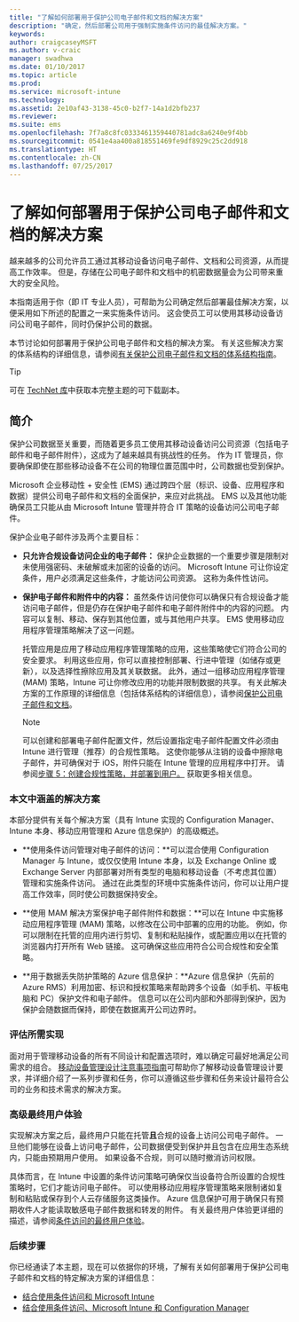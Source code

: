 ```yaml
---
title: "了解如何部署用于保护公司电子邮件和文档的解决方案"
description: "确定，然后部署公司用于强制实施条件访问的最佳解决方案。"
keywords: 
author: craigcaseyMSFT
ms.author: v-craic
manager: swadhwa
ms.date: 01/10/2017
ms.topic: article
ms.prod: 
ms.service: microsoft-intune
ms.technology: 
ms.assetid: 2e10af43-3138-45c0-b2f7-14a1d2bfb237
ms.reviewer: 
ms.suite: ems
ms.openlocfilehash: 7f7a8c8fc0333461359440781adc8a6240e9f4bb
ms.sourcegitcommit: 0541e4aa400a818551469fe9df8929c25c2dd918
ms.translationtype: HT
ms.contentlocale: zh-CN
ms.lasthandoff: 07/25/2017
---
```

# <a name="learn-how-to-deploy-a-solution-for-protecting-company-email-and-documents"></a>了解如何部署用于保护公司电子邮件和文档的解决方案
越来越多的公司允许员工通过其移动设备访问电子邮件、文档和公司资源，从而提高工作效率。 但是，存储在公司电子邮件和文档中的机密数据量会为公司带来重大的安全风险。

本指南适用于你（即 IT 专业人员），可帮助为公司确定然后部署最佳解决方案，以便采用如下所述的配置之一来实施条件访问。 这会使员工可以使用其移动设备访问公司电子邮件，同时仍保护公司的数据。

本节讨论如何部署用于保护公司电子邮件和文档的解决方案。 有关这些解决方案的体系结构的详细信息，请参阅[有关保护公司电子邮件和文档的体系结构指南](architecture-guidance-for-protecting-company-email-and-documents.md)。

> [!TIP]
> 可在 [TechNet 库](https://gallery.technet.microsoft.com/Deploying-Enterprise-16499404)中获取本完整主题的可下载副本。

## <a name="introduction"></a>简介
保护公司数据至关重要，而随着更多员工使用其移动设备访问公司资源（包括电子邮件和电子邮件附件），这成为了越来越具有挑战性的任务。 作为 IT 管理员，你要确保即使在那些移动设备不在公司的物理位置范围中时，公司数据也受到保护。

Microsoft 企业移动性 + 安全性 (EMS) 通过跨四个层（标识、设备、应用程序和数据）提供公司电子邮件和文档的全面保护，来应对此挑战。 EMS 以及其他功能确保员工只能从由 Microsoft Intune 管理并符合 IT 策略的设备访问公司电子邮件。

保护企业电子邮件涉及两个主要目标：

-   **只允许合规设备访问企业的电子邮件：** 保护企业数据的一个重要步骤是限制对未使用强密码、未破解或未加密的设备的访问。  Microsoft Intune 可让你设定条件，用户必须满足这些条件，才能访问公司资源。 这称为条件性访问。

-   **保护电子邮件和附件中的内容：** 虽然条件访问使你可以确保只有合规设备才能访问电子邮件，但是仍存在保护电子邮件和电子邮件附件中的内容的问题。  内容可以复制、移动、保存到其他位置，或与其他用户共享。  EMS 使用移动应用程序管理策略解决了这一问题。

    托管应用是应用了移动应用程序管理策略的应用，这些策略使它们符合公司的安全要求。 利用这些应用，你可以直接控制部署、行进中管理（如储存或更新），以及选择性擦除应用及其关联数据。 此外，通过一组移动应用程序管理 (MAM) 策略，Intune 可让你修改应用的功能并限制数据的共享。 有关此解决方案的工作原理的详细信息（包括体系结构的详细信息），请参阅[保护公司电子邮件和文档](architecture-guidance-for-protecting-company-email-and-documents.md)。

    > [!NOTE]
    > 可以创建和部署电子邮件配置文件，然后设置指定电子邮件配置文件必须由 Intune 进行管理（推荐）的合规性策略。 这使你能够从注销的设备中擦除电子邮件，并可确保对于 iOS，附件只能在 Intune 管理的应用程序中打开。 请参阅[步骤 5：创建合规性策略，并部署到用户。](conditional-access-intune-configmgr-exchange.md) 获取更多相关信息。

### <a name="solutions-covered-in-this-article"></a>本文中涵盖的解决方案
本部分提供有关每个解决方案（具有 Intune 实现的 Configuration Manager、Intune 本身、移动应用管理和 Azure 信息保护）的高级概述。

-   **使用条件访问管理对电子邮件的访问：**可以混合使用 Configuration Manager 与 Intune，或仅仅使用 Intune 本身，以及 Exchange Online 或 Exchange Server 内部部署对所有类型的电脑和移动设备（不考虑其位置）管理和实施条件访问。 通过在此类型的环境中实施条件访问，你可以让用户提高工作效率，同时使公司数据保持安全。

-   **使用 MAM 解决方案保护电子邮件附件和数据：**可以在 Intune 中实施移动应用程序管理 (MAM) 策略，以修改在公司中部署的应用的功能。 例如，你可以限制在托管的应用内进行剪切、复制和粘贴操作，或配置应用以在托管的浏览器内打开所有 Web 链接。 这可确保这些应用符合公司合规性和安全策略。

-   **用于数据丢失防护策略的 Azure 信息保护：**Azure 信息保护（先前的 Azure RMS）利用加密、标识和授权策略来帮助跨多个设备（如手机、平板电脑和 PC）保护文件和电子邮件。 信息可以在公司内部和外部得到保护，因为保护会随数据而保持，即使在数据离开公司边界时。

### <a name="evaluating-your-desired-implementation"></a>评估所需实现
面对用于管理移动设备的所有不同设计和配置选项时，难以确定可最好地满足公司需求的组合。 [移动设备管理设计注意事项指南](mdm-design-considerations-guide.md)可帮助你了解移动设备管理设计要求，并详细介绍了一系列步骤和任务，你可以遵循这些步骤和任务来设计最符合公司的业务和技术需求的解决方案。

### <a name="high-level-end-user-experience"></a>高级最终用户体验
实现解决方案之后，最终用户只能在托管**且**合规的设备上访问公司电子邮件。 一旦他们能够在设备上访问电子邮件，公司数据便受到保护并且包含在应用生态系统内，只能由预期用户使用。 如果设备不合规，则可以随时撤消访问权限。

具体而言，在 Intune 中设置的条件访问策略可确保仅当设备符合所设置的合规性策略时，它们才能访问电子邮件。 可以使用移动应用程序管理策略来限制诸如复制和粘贴或保存到个人云存储服务这类操作。 Azure 信息保护可用于确保只有预期收件人才能读取敏感电子邮件数据和转发的附件。 有关最终用户体验更详细的描述，请参阅[条件访问的最终用户体验](end-user-experience-conditional-access.md)。

### <a name="where-to-go-from-here"></a>后续步骤
你已经通读了本主题，现在可以依据你的环境，了解有关如何部署用于保护公司电子邮件和文档的特定解决方案的详细信息：

- [结合使用条件访问和 Microsoft Intune](conditional-access-intune.md)
- [结合使用条件访问、Microsoft Intune 和 Configuration Manager](conditional-access-intune-configmgr.md)
